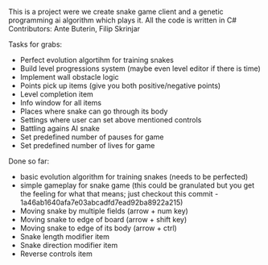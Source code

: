 This is a project were we create snake game client and a genetic programming ai algorithm which plays it.
All the code is written in C#
Contributors: Ante Buterin, Filip Skrinjar

Tasks for grabs:
- Perfect evolution algortihm for training snakes
- Build level progressions system (maybe even level editor if there is time)
- Implement wall obstacle logic
- Points pick up items (give you both positive/negative points)
- Level completion item
- Info window for all items
- Places where snake can go through its body
- Settings where user can set above mentioned controls
- Battling agains AI snake
- Set predefined number of pauses for game
- Set predefined number of lives for game

Done so far: 
- basic evolution algorithm for training snakes (needs to be perfected)
- simple gameplay for snake game (this could be granulated but you get the feeling for what that means; just checkout this commit - 1a46ab1640afa7e03abcadfd7ead92ba8922a215)
- Moving snake by multiple fields (arrow + num key)
- Moving snake to edge of board (arrow + shift key)
- Moving snake to edge of its body (arrow + ctrl)
- Snake length modifier item
- Snake direction modifier item
- Reverse controls item
